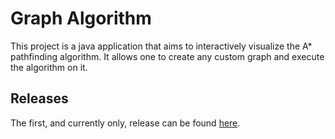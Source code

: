 # Graph Algorithm
This project is a java application that aims to interactively visualize
the A* pathfinding algorithm. It allows one to create any custom graph
and execute the algorithm on it.

## Releases
The first, and currently only, release can be found
[here](https://github.com/nicholas-roether/graph-algorithm/releases/tag/v1.0.0).
